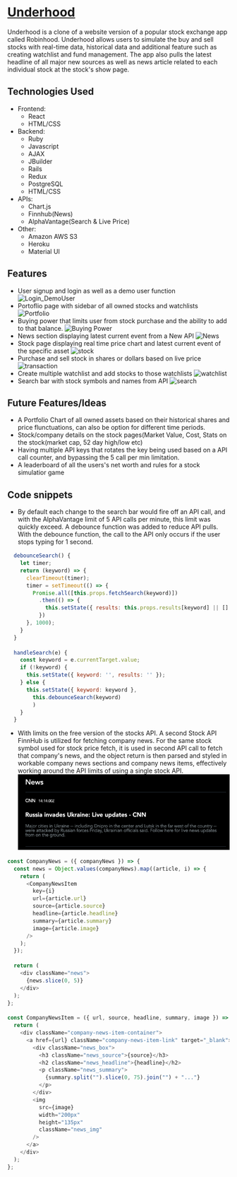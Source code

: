 # [Underhood](https://aa-underhood.herokuapp.com/#/)

Underhood is a clone of a website version of a popular stock exchange app called Robinhood. Underhood allows users to simulate the buy and sell stocks with real-time data, historical data and additional feature such as creating watchlist and fund management. The app also pulls the latest headline of all major new sources as well as news article related to each individual stock at the stock's show page.

 ## Technologies Used
   * Frontend:
     * React
     * HTML/CSS
   * Backend: 
     * Ruby
     * Javascript
     * AJAX
     * JBuilder
     * Rails
     * Redux
     * PostgreSQL
     * HTML/CSS
   * APIs: 
     * Chart.js
     * Finnhub(News)
     * AlphaVantage(Search & Live Price)
   * Other: 
     * Amazon AWS S3
     * Heroku
     * Material UI
   
## Features
  * User signup and login as well as a demo user function
  ![Login_DemoUser](https://user-images.githubusercontent.com/83096156/202593002-36fd3126-6af3-4015-90c9-e09bcb811e66.gif)
  * Portoflio page with sidebar of all owned stocks and watchlists
  ![Portfolio](https://user-images.githubusercontent.com/83096156/202591698-ba5e4c24-6181-4f77-9f52-3e945b29403d.gif)
  * Buying power that limits user from stock purchase and the ability to add to that balance.
  ![Buying Power](https://user-images.githubusercontent.com/83096156/202591750-9240f395-1315-4b69-9982-38aa2458e30b.gif)
  * News section displaying latest current event from a New API
  ![News](https://user-images.githubusercontent.com/83096156/202591776-6ca9225f-6985-4824-8dd5-d53b82930417.gif)
  * Stock page displaying real time price chart and latest current event of the specific asset
  ![stock](https://user-images.githubusercontent.com/83096156/202591769-562a98b1-48c2-4738-8021-dffe1718861d.gif)
  * Purchase and sell stock in shares or dollars based on live price
  ![transaction](https://user-images.githubusercontent.com/83096156/202591764-40de8c06-1c56-459b-9c37-6a8cbfc2851e.gif)
  * Create multiple watchlist and add stocks to those watchlists
  ![watchlist](https://user-images.githubusercontent.com/83096156/202598953-b5a72ea5-dc13-49f2-8b54-422f4c2cb21a.gif)
  * Search bar with stock symbols and names from API
  ![search](https://user-images.githubusercontent.com/82133627/152612673-4db83667-310b-466b-b70f-4324ddb3b591.gif)

 ## Future Features/Ideas
  * A Portfolio Chart of all owned assets based on their historical shares and price flunctuations, can also be option for different time periods.
  * Stock/company details on the stock pages(Market Value, Cost, Stats on the stock(market cap, 52 day high/low etc)
  * Having multiple API keys that rotates the key being used based on a API call counter, and bypassing the 5 call per min limitation.
  * A leaderboard of all the users's net worth and rules for a stock simulatior game

## Code snippets

* By default each change to the search bar would fire off an API call, and with the AlphaVantage limit of 5 API calls per minute, this limit was quickly exceed. A debounce function was added to reduce API pulls. With the debounce function, the call to the API only occurs if the user stops typing for 1 second.
```javascript
  debounceSearch() {
    let timer;
    return (keyword) => {
      clearTimeout(timer);
      timer = setTimeout(() => {
        Promise.all([this.props.fetchSearch(keyword)])
          .then(() => {
            this.setState({ results: this.props.results[keyword] || [] })
          })
      }, 1000);
    }
  }

  handleSearch(e) {
    const keyword = e.currentTarget.value;
    if (!keyword) {
      this.setState({ keyword: '', results: '' });
    } else {
      this.setState({ keyword: keyword }, 
        this.debounceSearch(keyword)
        )
    }
  }
  ```
* With limits on the free version of the stocks API. A second Stock API FinnHub is utilized for fetching company news. For the same stock symbol used for stock price fetch, it is used in second API call to fetch that company's news, and the object return is then parsed and styled in workable company news sections and company news items, effectively working around the API limits of using a single stock API.
![news](https://github.com/dingtianding/Underhood/blob/main/app/assets/images/news.png?raw=true)
```javascript
const CompanyNews = ({ companyNews }) => {
  const news = Object.values(companyNews).map((article, i) => {
    return (
      <CompanyNewsItem
        key={i}
        url={article.url}
        source={article.source}
        headline={article.headline}
        summary={article.summary}
        image={article.image}
      />
    );
  });

  return (
    <div className="news">
      {news.slice(0, 5)}
    </div>
  );
};

const CompanyNewsItem = ({ url, source, headline, summary, image }) => {
  return (
    <div className="company-news-item-container">
      <a href={url} className="company-news-item-link" target="_blank">
        <div className="news_box">
          <h3 className="news_source">{source}</h3>
          <h2 className="news_headline">{headline}</h2>
          <p className="news_summary">
            {summary.split("").slice(0, 75).join("") + "..."}
          </p>
        </div>
        <img
          src={image}
          width="200px"
          height="135px"
          className="news_img"
        />
      </a>
    </div>
  );
};
 ```



